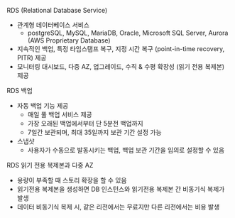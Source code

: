 RDS (Relational Database Service)
- 관계형 데이터베이스 서비스
  - postgreSQL, MySQL, MariaDB, Oracle, Microsoft SQL Server, Aurora (AWS Proprietary Database)
- 지속적인 백업, 특정 타임스탬프 복구, 지정 시간 복구 (point-in-time recovery, PITR) 제공
- 모니터링 대시보드, 다중 AZ, 업그레이드, 수직 & 수평 확장성 (읽기 전용 복제본) 제공

RDS 백업
- 자동 백업 기능 제공
  - 매일 풀 백업 서비스 제공
  - 가장 오래된 백업에서부터 단 5분전 백업까지
  - 7일간 보관되며, 최대 35일까지 보관 기간 설정 가능
- 스냅샷
  - 사용자가 수동으로 발동시키는 백업, 백업 보관 기간을 임의로 설정할 수 있음
  
RDS 읽기 전용 복제본과 다중 AZ
- 용량이 부족할 때 스토리 확장을 할 수 있음
- 읽기전용 복제본을 생성하면 DB 인스턴스와 읽기전용 복제본 간 비동기식 복제가 발생
- 데이터 비동기식 복제 시, 같은 리전에서는 무료지만 다른 리전에서는 비용 발생